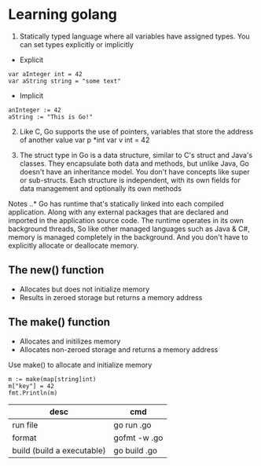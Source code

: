# Learning golang

1. Statically typed language where all variables have assigned types. You can set types explicitly or implicitly

* Explicit
```
var aInteger int = 42
var aString string = "some text"
```

* Implicit
```
anInteger := 42
aString := "This is Go!"
```

2. Like C, Go supports the use of pointers, variables that store the address of another value
	var p *int
	var v int = 42

3. The struct type in Go is a data structure, similar to C's struct and Java's classes. They encapsulate both data and methods, but unlike Java, Go doesn't have an inheritance model. You don't have concepts like super or sub-structs. Each structure is independent, with its own fields for data management and optionally its own methods

Notes
..* Go has runtime that's statically linked into each compiled application. Along with any external packages that are declared and imported in the application source code. The runtime operates in its own background threads, So like other managed languages such as Java & C#, memory is managed completely in the background. And you don't have to explicitly allocate or deallocate memory.

## The new() function
* Allocates but does not initialize memory
* Results in zeroed storage but returns a memory address

## The make() function
* Allocates and initilizes memory
* Allocates non-zeroed storage and returns a memory address

Use make() to allocate and initialize memory
```
m := make(map[string]int)
m["key"] = 42
fmt.Println(m)
```

| desc | cmd |
|---| --- |
| run file | go run <file>.go |
| format | gofmt -w <file>.go |
| build (build a executable) | go build <file>.go |

